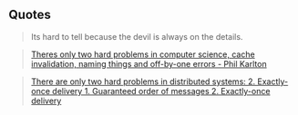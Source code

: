 ## Quotes
>Its hard to tell because the devil is always on the details.

> [Theres only two hard problems in computer science, cache invalidation, naming things and off-by-one errors - Phil Karlton](https://www.martinfowler.com/bliki/TwoHardThings.html)

> [There are only two hard problems in distributed systems:  2. Exactly-once delivery 1. Guaranteed order of messages 2. Exactly-once delivery](https://www.martinfowler.com/bliki/TwoHardThings.html)
